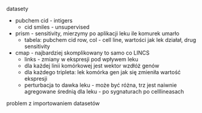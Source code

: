 datasety
- pubchem cid - intigers
	- cid smiles - unsupervised
- prism - sensitivity, mierzymy po aplikacji leku ile komurek umarło
	- tabela: pubchem cid row, col - cell line, wartości jak lek działał, drug sensitivity
- cmap - najbardziej skomplikowany to samo co LINCS
	- links - zmiany w ekspresji pod wpływem leku
	- dla każdej linii komórkowej jest wektor wzdłóż genów
	- dla każdego tripleta: lek komórka gen jak się zmieniła wartość ekspresji
	- perturbacja to dawka leku - może być różna, trz jest naiwnie agregowane średnią dla leku - po sygnaturach po celllineasach 


problem z importowaniem datasetów